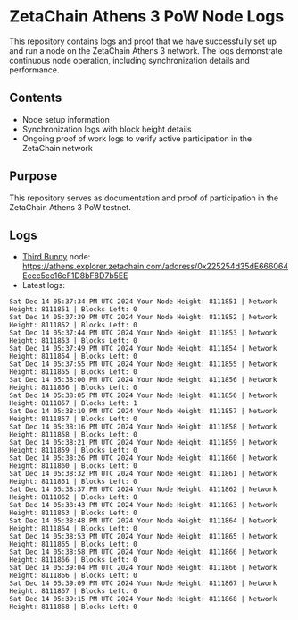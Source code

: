 # ZetaChain Athens 3 PoW Node Logs
This repository contains logs and proof that we have successfully set up and run a node on the ZetaChain Athens 3 network. The logs demonstrate continuous node operation, including synchronization details and performance.

## Contents
- Node setup information
- Synchronization logs with block height details
- Ongoing proof of work logs to verify active participation in the ZetaChain network

## Purpose
This repository serves as documentation and proof of participation in the ZetaChain Athens 3 PoW testnet.

## Logs

- [Third Bunny](https://thirdbunny.xyz/) node: https://athens.explorer.zetachain.com/address/0x225254d35dE666064Eccc5ce16eF1D8bF8D7b5EE
- Latest logs:
```
Sat Dec 14 05:37:34 PM UTC 2024 Your Node Height: 8111851 | Network Height: 8111851 | Blocks Left: 0
Sat Dec 14 05:37:39 PM UTC 2024 Your Node Height: 8111852 | Network Height: 8111852 | Blocks Left: 0
Sat Dec 14 05:37:44 PM UTC 2024 Your Node Height: 8111853 | Network Height: 8111853 | Blocks Left: 0
Sat Dec 14 05:37:49 PM UTC 2024 Your Node Height: 8111854 | Network Height: 8111854 | Blocks Left: 0
Sat Dec 14 05:37:55 PM UTC 2024 Your Node Height: 8111855 | Network Height: 8111855 | Blocks Left: 0
Sat Dec 14 05:38:00 PM UTC 2024 Your Node Height: 8111856 | Network Height: 8111856 | Blocks Left: 0
Sat Dec 14 05:38:05 PM UTC 2024 Your Node Height: 8111856 | Network Height: 8111857 | Blocks Left: 1
Sat Dec 14 05:38:10 PM UTC 2024 Your Node Height: 8111857 | Network Height: 8111857 | Blocks Left: 0
Sat Dec 14 05:38:16 PM UTC 2024 Your Node Height: 8111858 | Network Height: 8111858 | Blocks Left: 0
Sat Dec 14 05:38:21 PM UTC 2024 Your Node Height: 8111859 | Network Height: 8111859 | Blocks Left: 0
Sat Dec 14 05:38:26 PM UTC 2024 Your Node Height: 8111860 | Network Height: 8111860 | Blocks Left: 0
Sat Dec 14 05:38:32 PM UTC 2024 Your Node Height: 8111861 | Network Height: 8111861 | Blocks Left: 0
Sat Dec 14 05:38:37 PM UTC 2024 Your Node Height: 8111862 | Network Height: 8111862 | Blocks Left: 0
Sat Dec 14 05:38:43 PM UTC 2024 Your Node Height: 8111863 | Network Height: 8111863 | Blocks Left: 0
Sat Dec 14 05:38:48 PM UTC 2024 Your Node Height: 8111864 | Network Height: 8111864 | Blocks Left: 0
Sat Dec 14 05:38:53 PM UTC 2024 Your Node Height: 8111865 | Network Height: 8111865 | Blocks Left: 0
Sat Dec 14 05:38:58 PM UTC 2024 Your Node Height: 8111866 | Network Height: 8111866 | Blocks Left: 0
Sat Dec 14 05:39:04 PM UTC 2024 Your Node Height: 8111866 | Network Height: 8111866 | Blocks Left: 0
Sat Dec 14 05:39:09 PM UTC 2024 Your Node Height: 8111867 | Network Height: 8111867 | Blocks Left: 0
Sat Dec 14 05:39:15 PM UTC 2024 Your Node Height: 8111868 | Network Height: 8111868 | Blocks Left: 0
```
